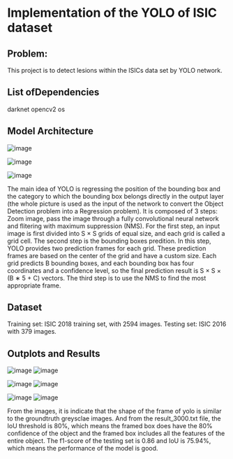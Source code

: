 # Implementation of the YOLO of ISIC dataset

## Problem:
This project is to detect lesions within the ISICs data set by YOLO network.

## List ofDependencies
darknet
opencv2
os


## Model Architecture

![image](https://user-images.githubusercontent.com/93363361/139520081-f36e8769-8bc7-4ff9-b7b0-62c57c17fc1c.png)

![image](https://user-images.githubusercontent.com/93363361/139520451-9d02fa5f-4928-4e18-b63d-f2738a47a0bf.png)

![image](https://user-images.githubusercontent.com/93363361/139520459-27524030-6f50-430a-83bc-bbc698c41388.png)

The main idea of YOLO is regressing the position of the bounding box and the category to which the bounding box belongs directly in the output layer (the whole picture is used as the input of the network to convert the Object Detection problem into a Regression problem). It is composed of 3 steps: Zoom image, pass the image through a fully convolutional neural network and flitering with maximum suppression (NMS).
For the first step, an input image is first divided into S × S grids of equal size, and each grid is called a grid cell. The second step is the bounding boxes predition. In this step, YOLO provides two prediction frames for each grid. These prediction frames are based on the center of the grid and have a custom size. Each grid predicts B bounding boxes, and each bounding box has four coordinates and a confidence level, so the final prediction result is S × S × (B ∗ 5 + C) vectors. The third step is to use the NMS to find the most appropriate frame.

## Dataset
Training set: ISIC 2018 training set, with 2594 images.
Testing set: ISIC 2016 with 379 images.

## Outplots and Results
![image](https://user-images.githubusercontent.com/93363361/139567948-43addbfa-073f-45dc-8263-3e71c4ea4433.png)
![image](https://user-images.githubusercontent.com/93363361/139567899-aff38e3e-3b66-4b15-8d30-880895159926.png)

![image](https://user-images.githubusercontent.com/93363361/139567419-4dd0adb2-51f5-4acb-9a81-00d0742f63ef.png)
![image](https://user-images.githubusercontent.com/93363361/139567855-dcb00662-d9bd-455a-9bb1-c08978f5a405.png)

![image](https://user-images.githubusercontent.com/93363361/139567423-cae5341e-cf0c-417e-863f-9543981e16b1.png)
![image](https://user-images.githubusercontent.com/93363361/139567821-4d054d2e-9a81-4ae0-b97a-1b0c08c2e7af.png)

From the images, it is indicate that the shape of the frame of yolo is similar to the groundtruth greysclae images. And from the result_3000.txt file, the IoU threshold is 80%, which means the framed box does have the 80% confidence of the object and the framed box includes all the features of the entire object. The f1-score of the testing set is 0.86 and IoU is 75.94%, which means the performance of the model is good.
                                                                                                                                          
